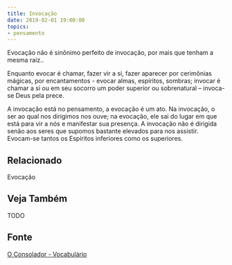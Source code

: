 ```yaml
---
title: Invocação
date: 2019-02-01 19:00:00
topics:
- pensamento
---
```


Evocação não é sinônimo perfeito de invocação, por mais que tenham a mesma raiz..

Enquanto evocar é chamar, fazer vir a si, fazer aparecer por cerimônias mágicas,
por encantamentos - evocar almas, espíritos, sombras; invocar é chamar a si ou
em seu socorro um poder superior ou sobrenatural – invoca-se Deus pela prece. 

A invocação está no pensamento, a evocação é um ato. Na invocação, o ser ao qual
nos dirigimos nos ouve; na evocação, ele sai do lugar em que está para vir a nós
e manifestar sua presença. A invocação não é dirigida senão aos seres que
supomos bastante elevados para nos assistir. Evocam-se tantos os Espíritos
inferiores como os superiores.

## Relacionado
Evocação

## Veja Também
TODO

## Fonte
[O Consolador - Vocabulário](http://www.oconsolador.com.br/linkfixo/vocabulario/principal.html)


